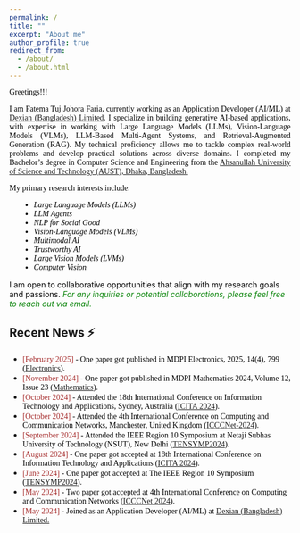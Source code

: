 ```yaml
---
permalink: /
title: ""
excerpt: "About me"
author_profile: true
redirect_from: 
  - /about/
  - /about.html
---
```


<span style="color:black; font-family:Georgia">Greetings!!!</span>


<p style="text-align:justify; color:black; font-family:Georgia">I am  Fatema Tuj Johora Faria, currently working as an Application Developer (AI/ML) at <a href="https://www.linkedin.com/company/dexiansolutions/">Dexian (Bangladesh) Limited</a>. I specialize in building generative AI-based applications, with expertise in working with Large Language Models (LLMs), Vision-Language Models (VLMs), LLM-Based Multi-Agent Systems, and Retrieval-Augmented Generation (RAG). My technical proficiency allows me to tackle complex real-world problems and develop practical solutions across diverse domains. I completed my Bachelor’s degree in Computer Science and Engineering from the <a href="https://aust.edu/">Ahsanullah University of Science and Technology (AUST), Dhaka, Bangladesh.</a>
</p>


<p style="text-align:justify; color:black; font-family:Georgia">
My primary research interests include:
<ul style="color:black; font-family:Georgia; margin-left: 20px;">
    <li><em>Large Language Models (LLMs)</em></li>
    <li><em>LLM Agents</em></li>
     <li><em>NLP for Social Good</em></li>
    <li><em>Vision-Language Models (VLMs)</em></li>
    <li><em>Multimodal AI</em></li>
    <li><em>Trustworthy AI</em></li>
    <li><em>Large Vision Models (LVMs)</em></li>
    <li><em>Computer Vision</em></li>
</ul>
</p>

<p style="color:black; display:inline;">I am open to collaborative opportunities that align with my research goals and passions. <span style="color:green; display:inline;"><em> For any inquiries or potential collaborations, please feel free to reach out via email.</em></span> </p> 

## Recent News ⚡
+ <span style="font-family:Monaco; color:black;"><span style="color:brown">[February 2025]</span> -  One paper got published in MDPI Electronics, 2025, 14(4), 799 ([Electronics](https://www.mdpi.com/journal/electronics)). 
+ <span style="font-family:Monaco; color:black;"><span style="color:brown">[November 2024]</span> -  One paper got published in MDPI Mathematics 2024, Volume 12, Issue 23 ([Mathematics](https://www.mdpi.com/journal/mathematics)). 
+ <span style="font-family:Monaco; color:black;"><span style="color:brown">[October 2024]</span> - Attended the 18th International Conference on Information Technology and Applications, Sydney, Australia ([ICITA 2024](https://icita.world/?__im-rgVYHazg=104405410931315538#/)). 
+ <span style="font-family:Monaco; color:black;"><span style="color:brown">[October 2024]</span> - Attended the 4th International Conference on Computing and Communication Networks, Manchester, United Kingdom ([ICCCNet-2024](https://icccn.co.uk/)). 
+ <span style="font-family:Monaco; color:black;"><span style="color:brown">[September 2024]</span> - Attended the IEEE Region 10 Symposium at Netaji Subhas University of Technology (NSUT), New Delhi ([TENSYMP2024](https://ieeedelhi-tensymp2024.org/)). 
+ <span style="font-family:Monaco; color:black;"><span style="color:brown">[August 2024]</span> -  One paper got accepted at 18th International Conference on Information Technology and Applications ([ICITA 2024](https://www.icita.world/#/)). 
+ <span style="font-family:Monaco; color:black;"><span style="color:brown">[June 2024]</span> -  One paper got accepted at The IEEE Region 10 Symposium ([TENSYMP2024](https://ieeedelhi-tensymp2024.org/)). 
+ <span style="font-family:Monaco; color:black;"><span style="color:brown">[May 2024]</span> -  Two paper got accepted at 4th International Conference on Computing and Communication Networks ([ICCCNet 2024](https://icccn.co.uk/)). 
+ <span style="font-family:Monaco; color:black;"><span style="color:brown">[May 2024]</span> -  Joined as an Application Developer (AI/ML) at [Dexian (Bangladesh) Limited.](https://www.linkedin.com/company/dexiansolutions/)

